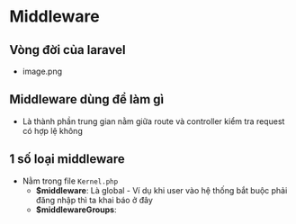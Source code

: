 # Middleware 

## Vòng đời của laravel 
- image.png

## Middleware dùng để làm gì 
- Là thành phần trung gian nằm giữa route và controller kiểm tra request có hợp lệ không

## 1 số loại middleware 
- Nằm trong file `Kernel.php` 
    - **$middleware**: Là global - Ví dụ khi user vào hệ thống bắt buộc phải đăng nhập thì ta khai báo ở đây
    - **$middlewareGroups**: 